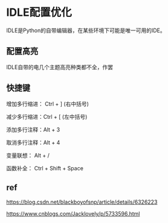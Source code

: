 # IDLE配置优化

IDLE是Python的自带编辑器，在某些环境下可能是唯一可用的IDE。

## 配置高亮

IDLE自带的电几个主题高亮种类都不全，作罢

## 快捷键

增加多行缩进： Ctrl + ]  (右中括号)

减少多行缩进：Ctrl + [  (左中括号)

添加多行注释：Alt + 3

取消多行注释：Alt + 4

变量联想： Alt + /

函数补全： Ctrl + Shift + Space



## ref

https://blog.csdn.net/blackboyofsnp/article/details/6326223

https://www.cnblogs.com/Jacklovely/p/5733596.html


